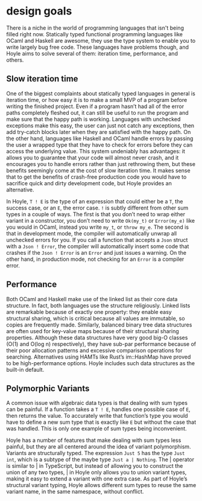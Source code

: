 # design goals
There is a niche in the world of programming languages that isn't being filled right now. Statically typed functional programming languages like OCaml and Haskell are awesome, they use the type system to enable you to write largely bug free code. These languages have problems though, and Hoyle aims to solve several of them: iteration time, performance, and others.

## Slow iteration time
One of the biggest complaints about statically typed languages in general is iteration time, or how easy it is to make a small MVP of a program before writing the finished project. Even if a program hasn’t had all of the error paths completely fleshed out, it can still be useful to run the program and make sure that the happy path is working. Languages with unchecked exceptions make this easy, the user can just not catch any exceptions, then add try-catch blocks later when they are satisfied with the happy path. On the other hand, languages like Haskell and OCaml handle errors by passing the user a wrapped type that they have to check for errors before they can access the underlying value. This system undeniably has advantages: it allows you to guarantee that your code will almost never crash, and it encourages you to handle errors rather than just rethrowing them, but these benefits seemingly come at the cost of slow iteration time. It makes sense that to get the benefits of crash-free production code you would have to sacrifice quick and dirty development code, but Hoyle provides an alternative.

In Hoyle, `T ! E` is the type of an expression that could either be a `T`, the success case, or an `E`, the error case. `!` is subtly different from other sum types in a couple of ways. The first is that you don’t need to wrap either variant in a constructor, you don’t need to write `Ok(my_t)` or `Error(my_e)` like you would in OCaml, instead you write `my_t`, or `throw my_e`. The second is that in development mode, the compiler will automatically unwrap all unchecked errors for you. If you call a function that accepts a `Json` struct with a `Json ! Error`, the compiler will automatically insert some code that crashes if the `Json ! Error` is an `Error` and just issues a warning. On the other hand, in production mode, not checking for an `Error` is a compiler error.

## Performance
Both OCaml and Haskell make use of the linked list as their core data structure. In fact, both languages use the structure religiously. Linked lists are remarkable because of exactly one property: they enable easy structural sharing, which is critical because all values are immutable, so copies are frequently made. Similarly, balanced binary tree data structures are often used for key-value maps because of their structural sharing properties. Although these data structures have very good big-O classes (O(1) and O(log n) respectively), they have sub-par performance because of their poor allocation patterns and excessive comparison operations for searching. Alternatives using HAMTs like Rust’s im::HashMap have proved to be high-performance options. Hoyle includes such data structures as the built-in default.

## Polymorphic Variants
A common issue with algebraic data types is that dealing with sum types can be painful. If a function takes a `T ! E`, handles one possible case of `E`, then returns the value. To accurately write that function’s type you would have to define a new sum type that is exactly like `E` but without the case that was handled. This is only one example of sum types being inconvenient.

Hoyle has a number of features that make dealing with sum types less painful, but they are all centered around the idea of variant polymorphism. Variants are structurally typed. The expression `Just 5` has the type `Just int`, which is a subtype of the maybe type `Just a | Nothing`. The | operator is similar to | in TypeScript, but instead of allowing you to construct the union of any two types, | in Hoyle only allows you to union variant types, making it easy to extend a variant with one extra case. As part of Hoyle’s structural variant typing, Hoyle allows different sum types to reuse the same variant name, in the same namespace, without conflict.
